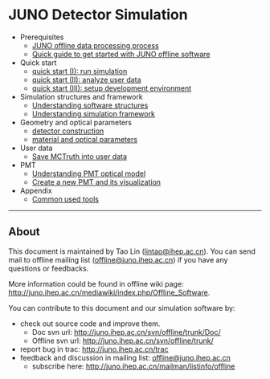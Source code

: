 # JUNO Detector Simulation
* Prerequisites
    * [JUNO offline data processing process](preq_processing.html)
    * [Quick guide to get started with JUNO offline software](preq_examples.html)
* Quick start
    * [quick start (I): run simulation](quickstart.html)
    * [quick start (II): analyze user data](quickstart2.html)
    * [quick start (III): setup development environment](quickstart3.html)
* Simulation structures and framework
    * [Understanding software structures](structures.html)
    * [Understanding simulation framework](framework.html)
* Geometry and optical parameters
    * [detector construction](geomelem.html)
    * [material and optical parameters](material.html)
* User data
    * [Save MCTruth into user data](anaelement.html)
* PMT
    * [Understanding PMT optical model](PMTOPmodel.html)
    * [Create a new PMT and its visualization](PMTconstruct.html)
* Appendix
    * [Common used tools](appendix_tools.html)

----

## About
This document is maintained by Tao Lin (<lintao@ihep.ac.cn>). You can send mail to offline mailing list (<offline@juno.ihep.ac.cn>) if you have any questions or feedbacks.

More information could be found in offline wiki page: <http://juno.ihep.ac.cn/mediawiki/index.php/Offline_Software>.

You can contribute to this document and our simulation software by:

* check out source code and improve them.
    * Doc svn url: <http://juno.ihep.ac.cn/svn/offline/trunk/Doc/>
    * Offline svn url: <http://juno.ihep.ac.cn/svn/offline/trunk/>
* report bug in trac: <http://juno.ihep.ac.cn/trac>
* feedback and discussion in mailing list: <offline@juno.ihep.ac.cn>
    * subscribe here: <http://juno.ihep.ac.cn/mailman/listinfo/offline>
